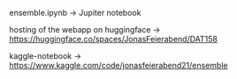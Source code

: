 ensemble.ipynb -> Jupiter notebook



hosting of the webapp on huggingface -> https://huggingface.co/spaces/JonasFeierabend/DAT158




kaggle-notebook -> https://www.kaggle.com/code/jonasfeierabend21/ensemble